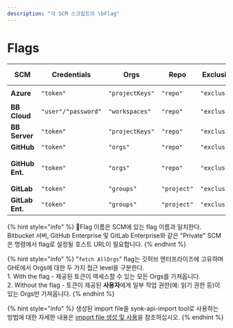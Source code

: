 ```yaml
---
description: "각 SCM 스크립트의 \bFlag"
---
```


# Flags

| SCM             | Credentials         | Orgs            | Repo        | Exclusion File Path   | Json     | Skip Snyk monitored repos  | Import file folder path | Repo type for import file | Additional flags                                |
| --------------- | ------------------- | --------------- | ----------- | --------------------- | -------- | -------------------------- | ----------------------- | ------------------------- | ----------------------------------------------- |
| **Azure**       | `"token"`           | `"projectKeys"` | `"repo"`    | `"exclusionFilePath"` | `"json"` | `"skipSnykMonitoredRepos"` | `"importConfDir"`       | `"importFileRepoType"`    | `"org" [required]`                              |
| **BB Cloud**    | `"user"/"password"` | `"workspaces"`  | `"repo"`    | `"exclusionFilePath"` | `"json"` | `"skipSnykMonitoredRepos"` | `"importConfDir"`       | `"importFileRepoType"`    |                                                 |
| **BB Server**   | `"token"`           | `"projectKeys"` | `"repo"`    | `"exclusionFilePath"` | `"json"` | `"skipSnykMonitoredRepos"` | `"importConfDir"`       | `"importFileRepoType"`    | `"url" [required]`                              |
| **GitHub**      | `"token"`           | `"orgs"`        | `"repo"`    | `"exclusionFilePath"` | `"json"` |                            |                         |                           |                                                 |
| **GitHub Ent.** | `"token"`           | `"orgs"`        | `"repo"`    | `"exclusionFilePath"` | `"json"` |                            |                         |                           | `"url" [required], "fetchAllOrgs" [optional]**` |
| **GitLab**      | `"token"`           | `"groups"`      | `"project"` | `"exclusionFilePath"` | `"json"` |                            |                         |                           |                                                 |
| **GitLab Ent.** | `"token"`           | `"groups"`      | `"project"` | `"exclusionFilePath"` | `"json"` |                            |                         |                           | `"url" [required]`                              |

{% hint style="info" %}
Flag 이름은 SCM에 있는 flag 이름과 일치한다. Bitbucket 서버, GitHub Enterprise 및 GitLab Enterprise와 같은 "Private" SCM은 명령에서 flag로 설정될 호스트 URL이 필요합니다.
{% endhint %}

{% hint style="info" %}
"`fetch AllOrgs`" flag는 깃허브 엔터프라이즈에 고유하며 GHE에서 Orgs에 대한 두 가지 접근 level을 구분한다.\
1\. With the flag - 제공된 토큰이 액세스할 수 있는 모든 Orgs를 가져옵니다.\
2\. Without the flag - 토큰이 제공된 **사용자**에게 일부 작업 권한(예: 읽기 권한 등)이 있는 Orgs만 가져옵니다.
{% endhint %}

{% hint style="info" %}
생성된 import file을 synk-api-import tool로 사용하는 방법에 대한 자세한 내용은 [import file 생성 및 사용](creating-and-using-the-import-files.md)을 참조하십시오.
{% endhint %}
